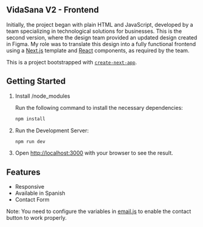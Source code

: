 ## VidaSana V2 - Frontend

Initially, the project began with plain HTML and JavaScript, developed by a team specializing in technological solutions for businesses. This is the second version, where the design team provided an updated design created in Figma. My role was to translate this design into a fully functional frontend using a [Next.js](https://nextjs.org/) template and [React](https://react.dev/) components, as required by the team.

This is a  project bootstrapped with [`create-next-app`](https://github.com/vercel/next.js/tree/canary/packages/create-next-app).

## Getting Started

1.  Install /node_modules

    Run the following command to install the necessary dependencies:

    ```bash
    npm install
    ```

2.  Run the Development Server:

    ```bash
    npm run dev
    ```

3.  Open [http://localhost:3000](http://localhost:3000) with your browser to see the result.

## Features

* Responsive
* Available in Spanish
* Contact Form

Note: You need to configure the variables in [email.js](https://www.emailjs.com/docs/sdk/installation/) to enable the contact button to work properly.